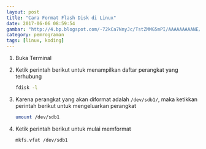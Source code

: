 ```yaml
---
layout: post
title: "Cara Format Flash Disk di Linux"
date: 2017-06-06 08:59:54
gambar: "http://4.bp.blogspot.com/-72kCa7NnyJc/TstZMMG5mPI/AAAAAAAAANE/9Xk4TRPfACE/s1200/wiqzr5.jpg"
category: pemrograman
tags: [linux, koding]
---
```


1. Buka Terminal

2. Ketik perintah berikut untuk menampilkan daftar perangkat yang terhubung

    ```bash
    fdisk -l
    ```

3. Karena perangkat yang akan diformat adalah `/dev/sdb1/`, maka ketikkan perintah berikut untuk mengeluarkan perangkat

    ```bash
    umount /dev/sdb1
    ```

4. Ketik perintah berikut untuk mulai memformat

    ```bash
    mkfs.vfat /dev/sdb1
    ```